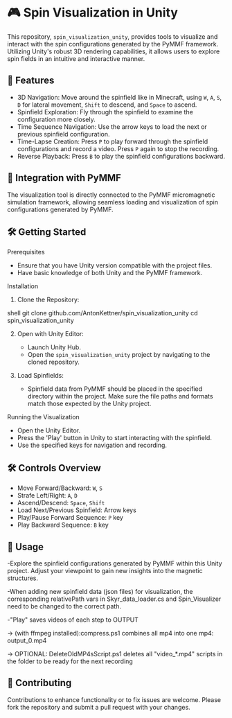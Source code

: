 # 🎮 Spin Visualization in Unity

This repository, `spin_visualization_unity`, provides tools to visualize and interact with the spin configurations generated by the PyMMF framework. Utilizing Unity's robust 3D rendering capabilities, it allows users to explore spin fields in an intuitive and interactive manner.

## 🎨 Features

- 3D Navigation: Move around the spinfield like in Minecraft, using `W`, `A`, `S`, `D` for lateral movement, `Shift` to descend, and `Space` to ascend.
- Spinfield Exploration: Fly through the spinfield to examine the configuration more closely.
- Time Sequence Navigation: Use the arrow keys to load the next or previous spinfield configuration.
- Time-Lapse Creation: Press `P` to play forward through the spinfield configurations and record a video. Press `P` again to stop the recording.
- Reverse Playback: Press `B` to play the spinfield configurations backward.

## 🔗 Integration with PyMMF

The visualization tool is directly connected to the PyMMF micromagnetic simulation framework, allowing seamless loading and visualization of spin configurations generated by PyMMF.

## 🛠️ Getting Started

Prerequisites

- Ensure that you have Unity version compatible with the project files.
- Have basic knowledge of both Unity and the PyMMF framework.

Installation

1. Clone the Repository:
   
shell
   git clone github.com/AntonKettner/spin_visualization_unity
   cd spin_visualization_unity
   


2. Open with Unity Editor:
   - Launch Unity Hub.
   - Open the `spin_visualization_unity` project by navigating to the cloned repository.

3. Load Spinfields:
   - Spinfield data from PyMMF should be placed in the specified directory within the project. Make sure the file paths and formats match those expected by the Unity project.

Running the Visualization

- Open the Unity Editor.
- Press the 'Play' button in Unity to start interacting with the spinfield.
- Use the specified keys for navigation and recording.

## 🛠️ Controls Overview

- Move Forward/Backward: `W`, `S`
- Strafe Left/Right: `A`, `D`
- Ascend/Descend: `Space`, `Shift`
- Load Next/Previous Spinfield: Arrow keys
- Play/Pause Forward Sequence: `P` key
- Play Backward Sequence: `B` key

## 🎥 Usage

-Explore the spinfield configurations generated by PyMMF within this Unity project. Adjust your viewpoint to gain new insights into the magnetic structures.


-When adding new spinfield data (json files) for visualization, the corresponding relativePath vars in Skyr_data_loader.cs and Spin_Visualizer need to be changed to the correct path.


-"Play" saves videos of each step to OUTPUT

-> (with ffmpeg installed):compress.ps1 combines all mp4 into one mp4: output_0.mp4

-> OPTIONAL: DeleteOldMP4sScript.ps1 deletes all "video_*.mp4" scripts in the folder to be ready for the next recording

## 🤝 Contributing

Contributions to enhance functionality or to fix issues are welcome. Please fork the repository and submit a pull request with your changes.
